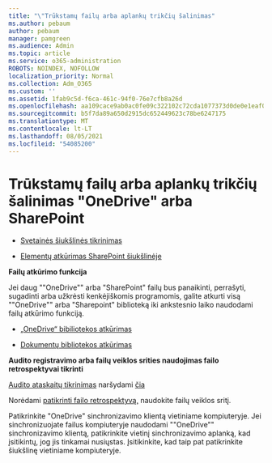 ```yaml
---
title: "\"Trūkstamų failų arba aplankų trikčių šalinimas"
ms.author: pebaum
author: pebaum
manager: pamgreen
ms.audience: Admin
ms.topic: article
ms.service: o365-administration
ROBOTS: NOINDEX, NOFOLLOW
localization_priority: Normal
ms.collection: Adm_O365
ms.custom: ''
ms.assetid: 1fab9c5d-f6ca-461c-94f0-76e7cfb8a26d
ms.openlocfilehash: aa109cace9ab0ac0fe09c322102c72cda1077373d0de0e1eaf0394ebf11a56e5
ms.sourcegitcommit: b5f7da89a650d2915dc652449623c78be6247175
ms.translationtype: MT
ms.contentlocale: lt-LT
ms.lasthandoff: 08/05/2021
ms.locfileid: "54085200"
---
```

# <a name="troubleshooting-missing-files-or-folders-in-onedrive-or-sharepoint"></a>Trūkstamų failų arba aplankų trikčių šalinimas "OneDrive" arba SharePoint

- [Svetainės šiukšlinės tikrinimas](https://support.microsoft.com/office/restore-items-in-the-recycle-bin-that-were-deleted-from-sharepoint-or-teams-6df466b6-55f2-4898-8d6e-c0dff851a0be)

- [Elementų atkūrimas SharePoint šiukšlinėje](https://support.office.com/article/Restore-deleted-files-or-folders-in-OneDrive-949ada80-0026-4db3-a953-c99083e6a84f)



**Failų atkūrimo funkcija**

Jei daug ""OneDrive"" arba "SharePoint" failų bus panaikinti, perrašyti, sugadinti arba užkrėsti kenkėjiškomis programomis, galite atkurti visą ""OneDrive"" arba "Sharepoint" biblioteką iki ankstesnio laiko naudodami failų atkūrimo funkciją.

- [„OneDrive“ bibiliotekos atkūrimas](https://support.office.com/article/restore-your-onedrive-fa231298-759d-41cf-bcd0-25ac53eb8a15)

- [Dokumentų bibliotekos atkūrimas](https://support.office.com/article/restore-a-document-library-317791c3-8bd0-4dfd-8254-3ca90883d39a)

**Audito registravimo arba failų veiklos srities naudojimas failo retrospektyvai tikrinti**

[Audito ataskaitų tikrinimas](https://docs.microsoft.com/microsoft-365/compliance/search-the-audit-log-in-security-and-compliance) </a> naršydami [čia](https://protection.office.com/#/unifiedauditlog)

Norėdami [patikrinti failo retrospektyvą,](https://support.office.com/article/File-activity-in-a-document-library-6105ecda-1dd0-4f6f-9542-102bf5c0ffe0) naudokite failų veiklos sritį.

Patikrinkite "OneDrive" sinchronizavimo klientą vietiniame kompiuteryje.  Jei sinchronizuojate failus kompiuteryje naudodami ""OneDrive"" sinchronizavimo klientą, patikrinkite vietinį sinchronizavimo aplanką, kad įsitikintų, jog jis tinkamai nusiųstas. Įsitikinkite, kad taip pat patikrinkite šiukšlinę vietiniame kompiuteryje.



